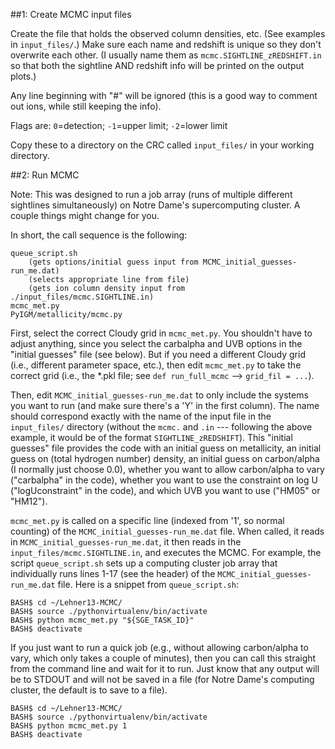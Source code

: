 ##1: Create MCMC input files

Create the file that holds the observed column densities, etc. (See examples in `input_files/`.) Make sure each name and redshift is unique so they don't overwrite each other. (I usually name them as `mcmc.SIGHTLINE_zREDSHIFT.in` so that both the sightline AND redshift info will be printed on the output plots.)

Any line beginning with "#" will be ignored (this is a good way to comment out ions, while still keeping the info).

Flags are: `0`=detection; `-1`=upper limit; `-2`=lower limit

Copy these to a directory on the CRC called `input_files/` in your working directory.



##2: Run MCMC

Note: This was designed to run a job array (runs of multiple different sightlines simultaneously) on Notre Dame's supercomputing cluster. A couple things might change for you.

In short, the call sequence is the following:

    queue_script.sh
        (gets options/initial guess input from MCMC_initial_guesses-run_me.dat)
        (selects appropriate line from file)
        (gets ion column density input from ./input_files/mcmc.SIGHTLINE.in)
    mcmc_met.py
    PyIGM/metallicity/mcmc.py


First, select the correct Cloudy grid in `mcmc_met.py`. You shouldn't have to adjust anything, since you select the carbalpha and UVB options in the "initial guesses" file (see below). But if you need a different Cloudy grid (i.e., different parameter space, etc.), then edit `mcmc_met.py` to take the correct grid (i.e., the *.pkl file; see `def run_full_mcmc` --> `grid_fil = ...`).

Then, edit `MCMC_initial_guesses-run_me.dat` to only include the systems you want to run (and make sure there's a 'Y' in the first column). The name should correspond exactly with the name of the input file in the `input_files/` directory (without the `mcmc.` and `.in` --- following the above example, it would be of the format `SIGHTLINE_zREDSHIFT`). This "initial guesses" file provides the code with an initial guess on metallicity, an initial guess on (total hydrogen number) density, an initial guess on carbon/alpha (I normally just choose 0.0), whether you want to allow carbon/alpha to vary ("carbalpha" in the code), whether you want to use the constraint on log U ("logUconstraint" in the code), and which UVB you want to use ("HM05" or "HM12").

`mcmc_met.py` is called on a specific line (indexed from '1', so normal counting) of the `MCMC_initial_guesses-run_me.dat` file. When called, it reads in `MCMC_initial_guesses-run_me.dat`, it then reads in the `input_files/mcmc.SIGHTLINE.in`, and executes the MCMC. For example, the script `queue_script.sh` sets up a computing cluster job array that individually runs lines 1-17 (see the header) of the `MCMC_initial_guesses-run_me.dat` file. Here is a snippet from `queue_script.sh`:

    BASH$ cd ~/Lehner13-MCMC/
    BASH$ source ./pythonvirtualenv/bin/activate
    BASH$ python mcmc_met.py "${SGE_TASK_ID}"
    BASH$ deactivate

If you just want to run a quick job (e.g., without allowing carbon/alpha to vary, which only takes a couple of minutes), then you can call this straight from the command line and wait for it to run. Just know that any output will be to STDOUT and will not be saved in a file (for Notre Dame's computing cluster, the default is to save to a file).

    BASH$ cd ~/Lehner13-MCMC/
    BASH$ source ./pythonvirtualenv/bin/activate
    BASH$ python mcmc_met.py 1
    BASH$ deactivate



